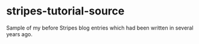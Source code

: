 stripes-tutorial-source
=======================

Sample of my before Stripes blog entries which had been written in several years ago.
